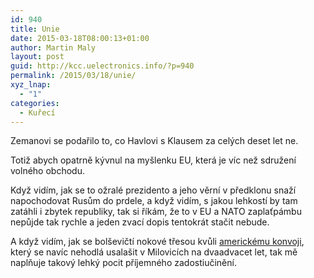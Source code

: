```yaml
---
id: 940
title: Unie
date: 2015-03-18T08:00:13+01:00
author: Martin Maly
layout: post
guid: http://kcc.uelectronics.info/?p=940
permalink: /2015/03/18/unie/
xyz_lnap:
  - "1"
categories:
  - Kuřecí
---
```

Zemanovi se podařilo to, co Havlovi s Klausem za celých deset let ne.

Totiž abych opatrně kývnul na myšlenku EU, která je víc než sdružení volného obchodu.

Když vidím, jak se to ožralé prezidento a jeho věrní v předklonu snaží napochodovat Rusům do prdele, a když vidím, s jakou lehkostí by tam zatáhli i zbytek republiky, tak si říkám, že to v EU a NATO zaplaťpámbu nepůjde tak rychle a jeden zvací dopis tentokrát stačit nebude.

A když vidím, jak se bolševičtí nokové třesou kvůli [americkému konvoji](http://www.novinky.cz/zahranicni/364260-americky-obrneny-konvoj-projede-ceskem.html), který se navíc nehodlá usalašit v Milovicích na dvaadvacet let, tak mě naplňuje takový lehký pocit příjemného zadostiučinění.